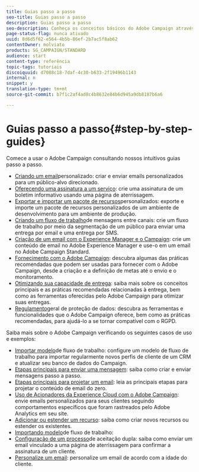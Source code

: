 ```yaml
---
title: Guias passo a passo
seo-title: Guias passo a passo
description: Guias passo a passo
seo-description: Conheça os conceitos básicos do Adobe Campaign através de procedimentos simples passo a passo e experimente o poder da solução.
page-status-flag: nunca ativado
uuid: 8d6d5f62-e564-4b5b-86ef-2b7ac5f8ab62
contentOwner: molviato
products: SG_CAMPAIGN/STANDARD
audience: start
content-type: referência
topic-tags: tutoriais
discoiquuid: d7088c18-7daf-4c30-b633-2f19496b1143
internal: n
snippet: y
translation-type: tm+mt
source-git-commit: b7f1c2af4ad8c4b8632e84b6d945a9db8187b6a6

---
```



# Guias passo a passo{#step-by-step-guides}

Comece a usar o Adobe Campaign consultando nossos intuitivos guias passo a passo.

* [Criando um email](https://docs.campaign.adobe.com/doc/standard/getting_started/en/ACS_GettingStartedEmail.html)personalizado: criar e enviar emails personalizados para um público-alvo direcionado.
* [Oferecendo uma assinatura a um serviço](https://docs.campaign.adobe.com/doc/standard/getting_started/en/ACS_GettingStartedLandingPages.html): crie uma assinatura de um boletim informativo usando uma página de aterrissagem.
* [Exportar e importar um pacote de recursos](https://docs.campaign.adobe.com/doc/standard/getting_started/en/ACS_ImportExport.html)personalizados: exporte e importe um pacote de recursos personalizados de um ambiente de desenvolvimento para um ambiente de produção.
* [Criando um fluxo de trabalho](https://docs.campaign.adobe.com/doc/standard/getting_started/en/ACS_WorkflowSegmentation.html)de mensagens entre canais: crie um fluxo de trabalho por meio da segmentação de um público para enviar uma entrega por email e uma entrega por SMS.
* [Criação de um email com o Experience Manager e o Campaign](https://docs.campaign.adobe.com/doc/standard/getting_started/en/ACS_AEM.html): crie um conteúdo de email no Adobe Experience Manager e use-o em um email no Adobe Campaign Standard.
* [Fornecimento com o Adobe Campaign](https://docs.campaign.adobe.com/doc/standard/getting_started/en/ACS_DeliveryBestPractices.html): descubra algumas das práticas recomendadas que podem ser usadas para fornecer com o Adobe Campaign, desde a criação e a definição de metas até o envio e o monitoramento.
* [Otimizando sua capacidade de entrega](https://docs.campaign.adobe.com/doc/standard/getting_started/en/ACS_Deliverability.html): saiba mais sobre os conceitos principais e as práticas recomendadas relacionadas à entrega, bem como as ferramentas oferecidas pelo Adobe Campaign para otimizar suas entregas.
* [Regulamento](https://docs.campaign.adobe.com/doc/standard/getting_started/en/ACS_GDPR.html)geral de proteção de dados: descubra as ferramentas e funcionalidades que o Adobe Campaign oferece, bem como as práticas recomendadas, para ajudá-lo a se tornar compatível com o RGPD.

Saiba mais sobre o Adobe Campaign verificando os seguintes casos de uso e exemplos:

* [Importar modelo](../../automating/using/importing-data.md#example--import-workflow-template)de fluxo de trabalho: configure um modelo de fluxo de trabalho para importar regularmente novos perfis de cliente de um CRM e atualizar seu banco de dados do Campaign.
* [Etapas principais para enviar uma mensagem](../../channels/using/key-steps-to-send-a-message.md): saiba como criar e enviar mensagens passo a passo.
* [Etapas principais para projetar um email](../../designing/using/designing-from-scratch.md#designing-an-email-content-from-scratch): leia as principais etapas para projetar o conteúdo de email do zero.
* [Uso de Acionadores da Experience Cloud com o Adobe Campaign](../../integrating/using/abandonment-triggers-use-cases.md): envie emails personalizados para seus clientes seguindo comportamentos específicos que foram rastreados pelo Adobe Analytics em seu site.
* [Adicionar ou estender um recurso](../../developing/using/key-steps-to-add-a-resource.md): saiba como criar novos recursos ou estender os existentes.
* [Importando modelo](../../automating/using/importing-data.md#example--import-workflow-template)de fluxo de trabalho:
* [Configuração de um processo](../../channels/using/setting-up-a-double-opt-in-process.md)de aceitação dupla: saiba como enviar um email vinculado a uma página de aterrissagem para confirmar a assinatura de um cliente.
* [Personalize um email](../../designing/using/personalization.md#example-email-personalization): personalize um email de acordo com a idade do cliente.

